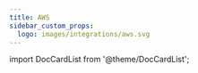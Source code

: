 ```yaml
---
title: AWS
sidebar_custom_props: 
  logo: images/integrations/aws.svg
---
```


import DocCardList from '@theme/DocCardList';

<DocCardList />
